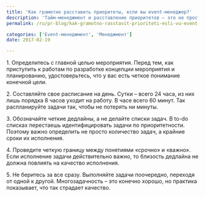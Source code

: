 ```yaml
---
title: 'Как грамотно расставить приоритеты, если вы event-менеджер?'
description: 'Тайм-менеджмент и расставление приоритетов – это не просто навыки, они скорее являются стилем жизни. Консалтинговая группа «Полилог» хотела бы представить вашему вниманию несколько советов касательно грамотного расставления приоритетов, которые помогут ивентщикам справиться со стрессом и наплывом работ, и что непременно найдет отражение в организации успешного мероприятия.'
permalink: /ru/pr-blog/kak-gramotno-rasstavit-prioriteti-esli-vu-event-manager

categories: ['Event-менеджмент', 'Менеджмент']
date: 2017-02-19

---
```

<p>1. Определитесь с главной целью мероприятия. Перед тем, как приступить к работам по разработке концепции мероприятия и планированию, удостоверьтесь, что у вас есть четкое понимание конечной цели.</p>
<p>2. Составляйте свое расписание на день. Сутки &ndash; всего 24 часа, из них лишь порядка 8 часов уходит на работу. В часе всего 60 минут. Так распланируйте задачи так, чтобы не потерять ни минуты.</p>
<p>3. Обозначайте четкие дедлайны, а не делайте списки задач. В to-do списках перестаешь идентифицировать задачи по приоритетности. Поэтому важно определить не просто количество задач, а крайние сроки их исполнения.</p>
<p>4. Проведите четкую границу между понятиями &laquo;срочно&raquo; и &laquo;важно&raquo;. Если исполнение задачи действительно важно, то близость дедлайна не должна повлиять на качество исполнения.</p>
<p>5. Не беритесь за все сразу. Выполняйте задачи поочередно, переходя от одной к другой. Многозадачность &ndash; это конечно хорошо, но практика показывает, что так страдает качество.</p>

